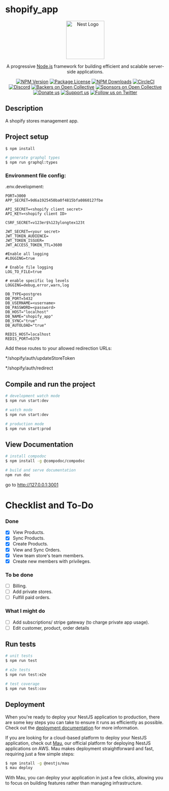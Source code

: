 # shopify_app

<p align="center">
  <a href="http://nestjs.com/" target="blank"><img src="https://nestjs.com/img/logo-small.svg" width="120" alt="Nest Logo" /></a>
</p>

[circleci-image]: https://img.shields.io/circleci/build/github/nestjs/nest/master?token=abc123def456
[circleci-url]: https://circleci.com/gh/nestjs/nest

  <p align="center">A progressive <a href="http://nodejs.org" target="_blank">Node.js</a> framework for building efficient and scalable server-side applications.</p>
    <p align="center">
<a href="https://www.npmjs.com/~nestjscore" target="_blank"><img src="https://img.shields.io/npm/v/@nestjs/core.svg" alt="NPM Version" /></a>
<a href="https://www.npmjs.com/~nestjscore" target="_blank"><img src="https://img.shields.io/npm/l/@nestjs/core.svg" alt="Package License" /></a>
<a href="https://www.npmjs.com/~nestjscore" target="_blank"><img src="https://img.shields.io/npm/dm/@nestjs/common.svg" alt="NPM Downloads" /></a>
<a href="https://circleci.com/gh/nestjs/nest" target="_blank"><img src="https://img.shields.io/circleci/build/github/nestjs/nest/master" alt="CircleCI" /></a>
<a href="https://discord.gg/G7Qnnhy" target="_blank"><img src="https://img.shields.io/badge/discord-online-brightgreen.svg" alt="Discord"/></a>
<a href="https://opencollective.com/nest#backer" target="_blank"><img src="https://opencollective.com/nest/backers/badge.svg" alt="Backers on Open Collective" /></a>
<a href="https://opencollective.com/nest#sponsor" target="_blank"><img src="https://opencollective.com/nest/sponsors/badge.svg" alt="Sponsors on Open Collective" /></a>
  <a href="https://paypal.me/kamilmysliwiec" target="_blank"><img src="https://img.shields.io/badge/Donate-PayPal-ff3f59.svg" alt="Donate us"/></a>
    <a href="https://opencollective.com/nest#sponsor"  target="_blank"><img src="https://img.shields.io/badge/Support%20us-Open%20Collective-41B883.svg" alt="Support us"></a>
  <a href="https://twitter.com/nestframework" target="_blank"><img src="https://img.shields.io/twitter/follow/nestframework.svg?style=social&label=Follow" alt="Follow us on Twitter"></a>
</p>
  <!--[![Backers on Open Collective](https://opencollective.com/nest/backers/badge.svg)](https://opencollective.com/nest#backer)
  [![Sponsors on Open Collective](https://opencollective.com/nest/sponsors/badge.svg)](https://opencollective.com/nest#sponsor)-->

## Description

A shopify stores management app.

## Project setup

```bash
$ npm install

# generate graphql types
$ npm run graphql:types
```

### Environment file config:

.env.development:

```
PORT=3000
APP_SECRET=9d6a1925450ba0f4815bfa0860127fbe

API_SECRET=<shopify client secret>
API_KEY=<shopify client ID>

CSRF_SECRET=v123er$%123ylongtex123t

JWT_SECRET=<your secret>
JWT_TOKEN_AUDIENCE=
JWT_TOKEN_ISSUER=
JWT_ACCESS_TOKEN_TTL=3600

#Enable all logging
#LOGGING=true

# Enable file logging
LOG_TO_FILE=true

# enable specific log levels
LOGGING=debug,error,warn,log

DB_TYPE=postgres
DB_PORT=5432
DB_USERNAME=<username>
DB_PASSWORD=<password>
DB_HOST="localhost"
DB_NAME="shopify_app"
DB_SYNC="true"
DB_AUTOLOAD="true"

REDIS_HOST=localhost
REDIS_PORT=6379

```

Add these routes to your allowed redirection URLs:

\*/shopify/auth/updateStoreToken

\*/shopify/auth/redirect

## Compile and run the project

```bash
# development watch mode
$ npm run start:dev

# watch mode
$ npm run start:dev

# production mode
$ npm run start:prod
```

## View Documentation

```bash
# install compodoc
$ npm install -g @compodoc/compodoc

# build and serve documentation
npm run doc

```

go to http://127.0.0.1:3001

# Checklist and To-Do
### Done
- [x] View Products.
- [x] Sync Products.
- [x] Create Products.
- [x] View and Sync Orders.
- [x] View team store's team members.
- [x] Create new members with privileges.

### To be done
- [ ] Billing.
- [ ] Add private stores.
- [ ] Fulfill paid orders.
### What I might do
- [ ] Add subscriptions/ stripe gateway (to charge private app usage).
- [ ] Edit customer, product, order details
## Run tests

```bash
# unit tests
$ npm run test

# e2e tests
$ npm run test:e2e

# test coverage
$ npm run test:cov
```

## Deployment

When you're ready to deploy your NestJS application to production, there are some key steps you can take to ensure it runs as efficiently as possible. Check out the [deployment documentation](https://docs.nestjs.com/deployment) for more information.

If you are looking for a cloud-based platform to deploy your NestJS application, check out [Mau](https://mau.nestjs.com), our official platform for deploying NestJS applications on AWS. Mau makes deployment straightforward and fast, requiring just a few simple steps:

```bash
$ npm install -g @nestjs/mau
$ mau deploy
```

With Mau, you can deploy your application in just a few clicks, allowing you to focus on building features rather than managing infrastructure.
